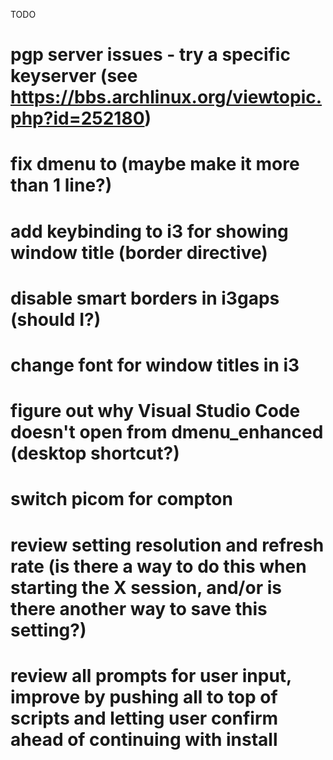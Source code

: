 TODO

# pgp server issues - try a specific keyserver (see https://bbs.archlinux.org/viewtopic.php?id=252180)
# fix dmenu to (maybe make it more than 1 line?)
# add keybinding to i3 for showing window title (border directive)
# disable smart borders in i3gaps (should I?)
# change font for window titles in i3
# figure out why Visual Studio Code doesn't open from dmenu_enhanced (desktop shortcut?)
# switch picom for compton
# review setting resolution and refresh rate (is there a way to do this when starting the X session, and/or is there another way to save this setting?)
# review all prompts for user input, improve by pushing all to top of scripts and letting user confirm ahead of continuing with install
